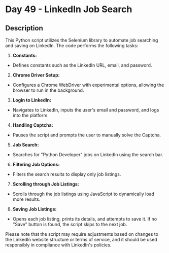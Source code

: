 # Day 49 - LinkedIn Job Search

## Description
This Python script utilizes the Selenium library to automate job searching and saving on LinkedIn. The code performs the following tasks:

1. **Constants:**
- Defines constants such as the LinkedIn URL, email, and password.

2. **Chrome Driver Setup:**
- Configures a Chrome WebDriver with experimental options, allowing the browser to run in the background.

3. **Login to LinkedIn:**
- Navigates to LinkedIn, inputs the user's email and password, and logs into the platform.

4. **Handling Captcha:**
- Pauses the script and prompts the user to manually solve the Captcha.

5. **Job Search:**
- Searches for "Python Developer" jobs on LinkedIn using the search bar.

6. **Filtering Job Options:**
- Filters the search results to display only job listings.

7. **Scrolling through Job Listings:**
- Scrolls through the job listings using JavaScript to dynamically load more results.

8. **Saving Job Listings:**
- Opens each job listing, prints its details, and attempts to save it. If no "Save" button is found, the script skips to the next job.

Please note that the script may require adjustments based on changes to the LinkedIn website structure or terms of service, and it should be used responsibly in compliance with LinkedIn's policies.